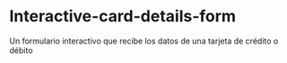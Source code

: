 # Interactive-card-details-form
 Un formulario interactivo que recibe los datos de una tarjeta de crédito o débito
